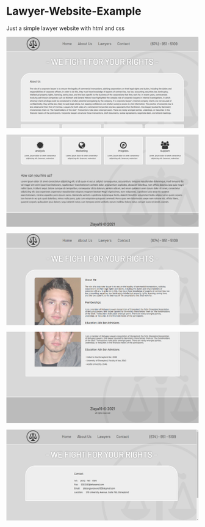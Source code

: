 # Lawyer-Website-Example
Just a simple lawyer website with html and css

![](images/1.png)

![](images/2.png)

![](images/3.png)

![](images/4.png)

![](images/5.png)

